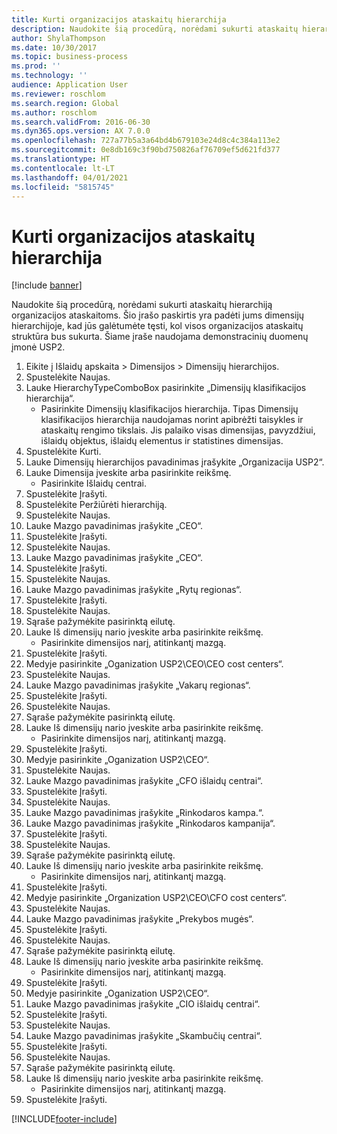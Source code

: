 ```yaml
---
title: Kurti organizacijos ataskaitų hierarchija
description: Naudokite šią procedūrą, norėdami sukurti ataskaitų hierarchiją organizacijos ataskaitoms.
author: ShylaThompson
ms.date: 10/30/2017
ms.topic: business-process
ms.prod: ''
ms.technology: ''
audience: Application User
ms.reviewer: roschlom
ms.search.region: Global
ms.author: roschlom
ms.search.validFrom: 2016-06-30
ms.dyn365.ops.version: AX 7.0.0
ms.openlocfilehash: 727a77b5a3a64bd4b679103e24d8c4c384a113e2
ms.sourcegitcommit: 0e8db169c3f90bd750826af76709ef5d621fd377
ms.translationtype: HT
ms.contentlocale: lt-LT
ms.lasthandoff: 04/01/2021
ms.locfileid: "5815745"
---
```

# <a name="create-an-organization-report-hierarchy"></a>Kurti organizacijos ataskaitų hierarchija

[!include [banner](../../includes/banner.md)]

Naudokite šią procedūrą, norėdami sukurti ataskaitų hierarchiją organizacijos ataskaitoms. Šio įrašo paskirtis yra padėti jums dimensijų hierarchijoje, kad jūs galėtumėte tęsti, kol visos organizacijos ataskaitų struktūra bus sukurta. Šiame įraše naudojama demonstracinių duomenų įmonė USP2.

1. Eikite į Išlaidų apskaita > Dimensijos > Dimensijų hierarchijos.
2. Spustelėkite Naujas.
3. Lauke HierarchyTypeComboBox pasirinkite „Dimensijų klasifikacijos hierarchija“.
    * Pasirinkite Dimensijų klasifikacijos hierarchija. Tipas Dimensijų klasifikacijos hierarchija naudojamas norint apibrėžti taisykles ir ataskaitų rengimo tikslais. Jis palaiko visas dimensijas, pavyzdžiui, išlaidų objektus, išlaidų elementus ir statistines dimensijas.  
4. Spustelėkite Kurti.
5. Lauke Dimensijų hierarchijos pavadinimas įrašykite „Organizacija USP2“.
6. Lauke Dimensija įveskite arba pasirinkite reikšmę.
    * Pasirinkite Išlaidų centrai.  
7. Spustelėkite Įrašyti.
8. Spustelėkite Peržiūrėti hierarchiją.
9. Spustelėkite Naujas.
10. Lauke Mazgo pavadinimas įrašykite „CEO“.
11. Spustelėkite Įrašyti.
12. Spustelėkite Naujas.
13. Lauke Mazgo pavadinimas įrašykite „CEO“.
14. Spustelėkite Įrašyti.
15. Spustelėkite Naujas.
16. Lauke Mazgo pavadinimas įrašykite „Rytų regionas“.
17. Spustelėkite Įrašyti.
18. Spustelėkite Naujas.
19. Sąraše pažymėkite pasirinktą eilutę.
20. Lauke Iš dimensijų nario įveskite arba pasirinkite reikšmę.
    * Pasirinkite dimensijos narį, atitinkantį mazgą.  
21. Spustelėkite Įrašyti.
22. Medyje pasirinkite „Oganization USP2\CEO\CEO cost centers“.
23. Spustelėkite Naujas.
24. Lauke Mazgo pavadinimas įrašykite „Vakarų regionas“.
25. Spustelėkite Įrašyti.
26. Spustelėkite Naujas.
27. Sąraše pažymėkite pasirinktą eilutę.
28. Lauke Iš dimensijų nario įveskite arba pasirinkite reikšmę.
    * Pasirinkite dimensijos narį, atitinkantį mazgą.  
29. Spustelėkite Įrašyti.
30. Medyje pasirinkite „Oganization USP2\CEO“.
31. Spustelėkite Naujas.
32. Lauke Mazgo pavadinimas įrašykite „CFO išlaidų centrai“.
33. Spustelėkite Įrašyti.
34. Spustelėkite Naujas.
35. Lauke Mazgo pavadinimas įrašykite „Rinkodaros kampa.“.
36. Lauke Mazgo pavadinimas įrašykite „Rinkodaros kampanija“.
37. Spustelėkite Įrašyti.
38. Spustelėkite Naujas.
39. Sąraše pažymėkite pasirinktą eilutę.
40. Lauke Iš dimensijų nario įveskite arba pasirinkite reikšmę.
    * Pasirinkite dimensijos narį, atitinkantį mazgą.  
41. Spustelėkite Įrašyti.
42. Medyje pasirinkite „Organization USP2\CEO\CFO cost centers“.
43. Spustelėkite Naujas.
44. Lauke Mazgo pavadinimas įrašykite „Prekybos mugės“.
45. Spustelėkite Įrašyti.
46. Spustelėkite Naujas.
47. Sąraše pažymėkite pasirinktą eilutę.
48. Lauke Iš dimensijų nario įveskite arba pasirinkite reikšmę.
    * Pasirinkite dimensijos narį, atitinkantį mazgą.  
49. Spustelėkite Įrašyti.
50. Medyje pasirinkite „Oganization USP2\CEO“.
51. Lauke Mazgo pavadinimas įrašykite „CIO išlaidų centrai“.
52. Spustelėkite Įrašyti.
53. Spustelėkite Naujas.
54. Lauke Mazgo pavadinimas įrašykite „Skambučių centrai“.
55. Spustelėkite Įrašyti.
56. Spustelėkite Naujas.
57. Sąraše pažymėkite pasirinktą eilutę.
58. Lauke Iš dimensijų nario įveskite arba pasirinkite reikšmę.
    * Pasirinkite dimensijos narį, atitinkantį mazgą.  
59. Spustelėkite Įrašyti.



[!INCLUDE[footer-include](../../../includes/footer-banner.md)]